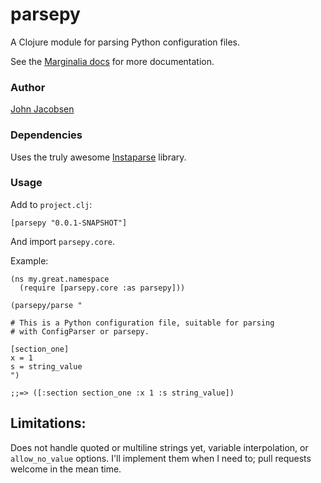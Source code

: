# parsepy

A Clojure module for parsing Python configuration files.

See the [Marginalia
docs](http://eigenhombre.com/semi-literate-programming/parsepy.html)
for more documentation.

### Author

[John Jacobsen](http://eigenhombre.com)

### Dependencies

Uses the truly awesome [Instaparse](https://github.com/Engelberg/instaparse) library.


### Usage

Add to `project.clj`:

    [parsepy "0.0.1-SNAPSHOT"]

And import `parsepy.core`.

Example:

    (ns my.great.namespace
      (require [parsepy.core :as parsepy]))

    (parsepy/parse "

    # This is a Python configuration file, suitable for parsing 
    # with ConfigParser or parsepy.
    
    [section_one]
    x = 1
    s = string_value
    ")

    ;;=> ([:section section_one :x 1 :s string_value])

## Limitations:

Does not handle quoted or multiline strings yet, variable
interpolation, or `allow_no_value` options. I'll implement them when I
need to; pull requests welcome in the mean time.
